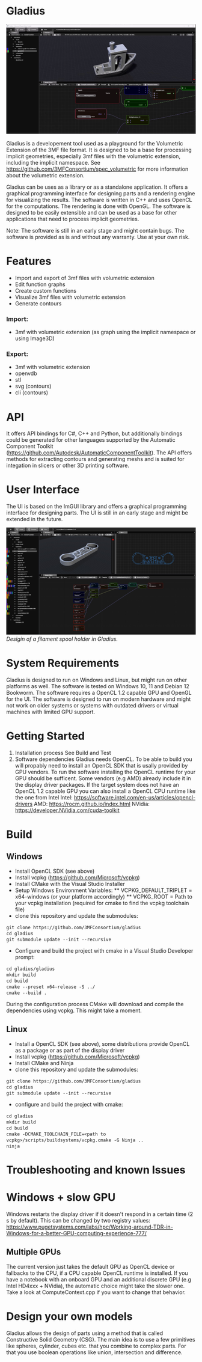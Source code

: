 # Gladius

![Screencast of gladius](gladius/documentation/img/gladius_animation.gif "3mf with volumetric extension")

Gladius is a developement tool used as a playground for the Volumetric Extension of the 3MF file format. It is designed to be a base for processing implicit geometries, especially 3mf files with the volumetric extension, including the implicit namespace. See https://github.com/3MFConsortium/spec_volumetric for more information about the volumetric extension.

Gladius can be uses as a library or as a standalone application. It offers a graphical programming interface for designing parts and a rendering engine for visualizing the results. The software is written in C++ and uses OpenCL for the computations. The rendering is done with OpenGL. The software is designed to be easily extensible and can be used as a base for other applications that need to process implicit geometries.

Note: The software is still in an early stage and might contain bugs. The software is provided as is and without any warranty. Use at your own risk.

# Features

- Import and export of 3mf files with volumetric extension
- Edit function graphs
- Create custom functions
- Visualize 3mf files with volumetric extension
- Generate contours

### Import:
- 3mf with volumetric extension (as graph using the implicit namespace or using Image3D)

### Export:
- 3mf with volumetric extension
- openvdb
- stl
- svg (contours)
- cli (contours)

# API
It offers API bindings for C#, C++ and Python, but additionally bindings could be generated for other languages supported by the Automatic Component Toolkit (https://github.com/Autodesk/AutomaticComponentToolkit). The API offers methods for extracting contours and generating meshs and is suited for integation in slicers or other 3D printing software.

# User Interface
The UI is based on the ImGUI library and offers a graphical programming interface for designing parts. The UI is still in an early stage and might be extended in the future.

![Screenshot of Gladius](gladius/documentation/img/gladius_screenshot.jpg "Screenshot of Gladius")
*Desigin of a filament spool holder in Gladius.*

# System Requirements
Gladius is designed to run on Windows and Linux, but might run on other platforms as well. The software is tested on Windows 10, 11 and Debian 12 Bookworm. The software requires a OpenCL 1.2 capable GPU and OpenGL for the UI. The software is designed to run on modern hardware and might not work on older systems or systems with outdated drivers or virtual machines with limited GPU support.

# Getting Started
1.	Installation process
    See Build and Test
2.	Software dependencies
    Gladius needs OpenCL. To be able to build you will propably need to install an OpenCL SDK that is usally provided by GPU vendors. To run the software installing the OpenCL runtime for your GPU should be sufficent. Some vendors (e.g AMD) already include it in the display driver packages. If the target system does not have an OpenCL 1.2 capable GPU you can also install a OpenCL CPU runtime like the one from Intel
    Intel: https://software.intel.com/en-us/articles/opencl-drivers
    AMD: https://rocm.github.io/index.html
    NVidia: https://developer.NVidia.com/cuda-toolkit

# Build

## Windows
* Install OpenCL SDK (see above)
* Install vcpkg (https://github.com/Microsoft/vcpkg)
* Install CMake with the Visual Studio Installer
* Setup Windows Environment Variables:
** VCPKG_DEFAULT_TRIPLET = x64-windows (or your platform accordingly)
** VCPKG_ROOT = Path to your vcpkg installation (required for cmake to find the vcpkg toolchain file)
* clone this repository and update the submodules:
```
git clone https://github.com/3MFConsortium/gladius
cd gladius
git submodule update --init --recursive
```
* Configure and build the project with cmake in a Visual Studio Developer prompt:
```
cd gladius/gladius
mkdir build
cd build
cmake --preset x64-release -S ../
cmake --build .
```
During the configuration process CMake will download and compile the dependencies using vcpkg. This might take a moment.

## Linux
* Install a OpenCL SDK (see above), some distributions provide OpenCL as a package or as part of the display driver
* Install vcpkg (https://github.com/Microsoft/vcpkg)
* Install CMake and Ninja
* clone this repository and update the submodules:
```
git clone https://github.com/3MFConsortium/gladius
cd gladius
git submodule update --init --recursive
```
* configure and build the project with cmake:
```
cd gladius
mkdir build
cd build
cmake -DCMAKE_TOOLCHAIN_FILE=<path to vcpkg>/scripts/buildsystems/vcpkg.cmake -G Ninja ..
ninja
```



# Troubleshooting and known Issues

# Windows + slow GPU
Windows restarts the display driver if it doesn't respond in a certain time (2 s by default). This can be changed by two registry values:
https://www.pugetsystems.com/labs/hpc/Working-around-TDR-in-Windows-for-a-better-GPU-computing-experience-777/


## Multiple GPUs
The current version just takes the default GPU as OpenCL device or fallbacks to the CPU, if a CPU capable OpenCL runtime is installed. If you have a notebook with an onboard GPU and an additional discrete GPU (e.g Intel HD4xxx + NVidia), the automatic choice might take the slower one. Take a look at ComputeContext.cpp if you want to change that behavior.

# Design your own models
Gladius allows the design of parts using a method that is called Constructive Solid Geometry (CSG). The main idea is to use a few primitives like spheres, cylinder, cubes etc. that you combine to complex parts. For that you use boolean operations like union, intersection and difference.



